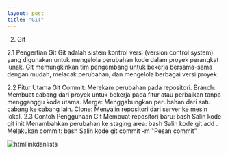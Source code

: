 ```yaml
---
layout: post
title: "GIT"
---
```




2. Git

2.1 Pengertian Git
Git adalah sistem kontrol versi (version control system) yang digunakan untuk mengelola perubahan kode dalam proyek perangkat lunak. Git memungkinkan tim pengembang untuk bekerja bersama-sama dengan mudah, melacak perubahan, dan mengelola berbagai versi proyek.

2.2 Fitur Utama Git
Commit: Merekam perubahan pada repositori.
Branch: Membuat cabang dari proyek untuk bekerja pada fitur atau perbaikan tanpa mengganggu kode utama.
Merge: Menggabungkan perubahan dari satu cabang ke cabang lain.
Clone: Menyalin repositori dari server ke mesin lokal.
2.3 Contoh Penggunaan Git
Membuat repositori baru:
bash
Salin kode
git init
Menambahkan perubahan ke staging area:
bash
Salin kode
git add .
Melakukan commit:
bash
Salin kode
git commit -m "Pesan commit"

![htmllinkdanlists](/assets/image/git.png)